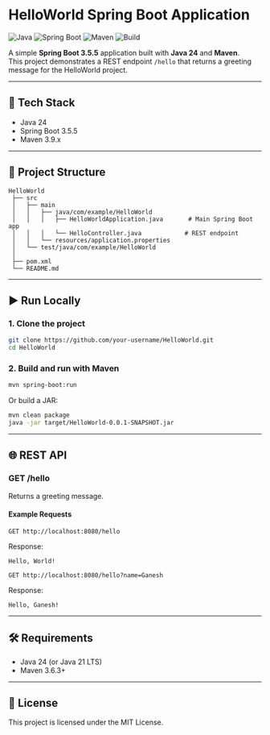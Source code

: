 # HelloWorld Spring Boot Application

![Java](https://img.shields.io/badge/Java-24-blue?logo=java&logoColor=white)
![Spring Boot](https://img.shields.io/badge/Spring%20Boot-3.5.5-brightgreen?logo=springboot)
![Maven](https://img.shields.io/badge/Maven-3.9+-orange?logo=apachemaven)
![Build](https://img.shields.io/badge/build-passing-success)

A simple **Spring Boot 3.5.5** application built with **Java 24** and **Maven**.  
This project demonstrates a REST endpoint `/hello` that returns a greeting message for the HelloWorld project.

---

## 🚀 Tech Stack
- Java 24  
- Spring Boot 3.5.5  
- Maven 3.9.x  

---

## 📂 Project Structure
```
HelloWorld
 ├── src
 │   ├── main
 │   │   ├── java/com/example/HelloWorld
 │   │   │   ├── HelloWorldApplication.java       # Main Spring Boot app
 │   │   │   └── HelloController.java            # REST endpoint
 │   │   └── resources/application.properties
 │   └── test/java/com/example/HelloWorld
 │
 ├── pom.xml
 └── README.md
```

---

## ▶️ Run Locally

### 1. Clone the project
```bash
git clone https://github.com/your-username/HelloWorld.git
cd HelloWorld
```

### 2. Build and run with Maven
```bash
mvn spring-boot:run
```

Or build a JAR:
```bash
mvn clean package
java -jar target/HelloWorld-0.0.1-SNAPSHOT.jar
```

---

## 🌐 REST API

### **GET /hello**
Returns a greeting message.

#### Example Requests
```http
GET http://localhost:8080/hello
```
Response:
```
Hello, World!
```

```http
GET http://localhost:8080/hello?name=Ganesh
```
Response:
```
Hello, Ganesh!
```

---

## 🛠️ Requirements
- Java 24 (or Java 21 LTS)
- Maven 3.6.3+  

---

## 📜 License
This project is licensed under the MIT License.

